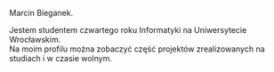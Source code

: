 Marcin Bieganek.

Jestem studentem czwartego roku Informatyki na Uniwersytecie Wrocławskim.    
Na moim profilu można zobaczyć część projektów zrealizowanych na studiach i w czasie wolnym.

<!---
MarcinBieganek/MarcinBieganek is a ✨ special ✨ repository because its `README.md` (this file) appears on your GitHub profile.
You can click the Preview link to take a look at your changes.
--->

